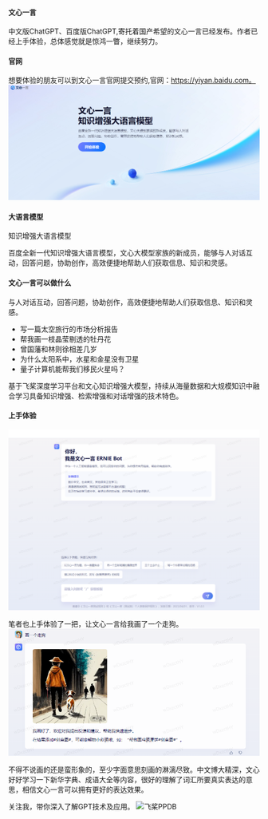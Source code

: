 #### 文心一言
中文版ChatGPT、百度版ChatGPT,寄托着国产希望的文心一言已经发布。作者已经上手体验，总体感觉就是惊鸿一瞥，继续努力。
#### 官网
想要体验的朋友可以到文心一言官网提交预约,官网：https://yiyan.baidu.com。
![文心一言官网](../img/wenxin.png)
#### 大语言模型
知识增强大语言模型

百度全新一代知识增强大语言模型，文心大模型家族的新成员，能够与人对话互动，回答问题，协助创作，高效便捷地帮助人们获取信息、知识和灵感。

#### 文心一言可以做什么
与人对话互动，回答问题，协助创作，高效便捷地帮助人们获取信息、知识和灵感。
+ 写一篇太空旅行的市场分析报告
+ 帮我画一枝晶莹剔透的牡丹花
+ 曾国藩和林则徐相差几岁
+ 为什么太阳系中，水星和金星没有卫星
+ 量子计算机能帮我们移民火星吗？

基于飞桨深度学习平台和文心知识增强大模型，持续从海量数据和大规模知识中融合学习具备知识增强、检索增强和对话增强的技术特色。

#### 上手体验
![文心一言](../img/wenxin1.png)

笔者也上手体验了一把，让文心一言给我画了一个走狗。
![文心一言：走狗](../img/zougou.png)

不得不说画的还是蛮形象的，至少字面意思刻画的淋漓尽致。中文博大精深，文心好好学习一下新华字典、成语大全等内容，很好的理解了词汇所要真实表达的意思，相信文心一言可以拥有更好的表达效果。

关注我，带你深入了解GPT技术及应用。
![飞桨PPDB](https://ai-studio-static-online.cdn.bcebos.com/e939f12ab7034a069fb4581dec21bb233473ed75fdd543d683982921ddb69167)